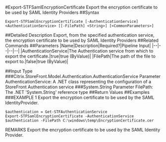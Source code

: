 #Export-STFSamlEncryptionCertificate
Export the encryption certificate to be used by SAML Identity Providers
##Syntax
```Export-STFSamlEncryptionCertificate [-AuthenticationService] <AuthenticationService> [[-FilePath] <String>] [<CommonParameters>]
```
##Detailed Description
Export, from the specified authentication service, the encryption certificate to be used by SAML Identity Providers
##Related Commands
##Parameters
|Name|Description|Required?|Pipeline Input||--|--|--|--||AuthenticationService|The Authentication service from which to export the certificate.|true|true (ByValue)||FilePath|The path of the file to export to.|false|true (ByValue)|##Input Type
###Citrix.StoreFront.Model.Authentication.AuthenticationService
Parameter AuthenticationService: A .NET class representing the configuration of a StoreFront Authentication service
###System.String
Parameter FilePath: The .NET 'System.String' reference type
##Return Values
##Examples
###EXAMPLE 1 Export the encryption certificate to be used by the SAML IdentityProvider.
```$authentication = Get-STFAuthenticationService
Export-STFSamlEncryptionCertificate -AuthenticationService $authentication -FilePath C:\windows\temp\EncryptionCertificate.cer
```
REMARKS
Export the encryption certificate to be used by the SAML Identity Provider.
